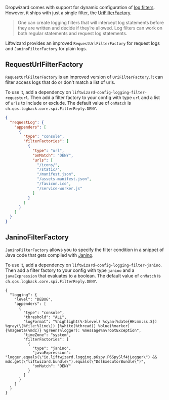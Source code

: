 Dropwizard comes with support for dynamic configuration of [log filters](https://www.dropwizard.io/en/latest/manual/core.html#logging-filters). However, it ships with just a single filter, the [UriFilterFactory](https://www.dropwizard.io/en/latest/manual/core.html#filtering-request-logs-for-a-specific-uri).

> One can create logging filters that will intercept log statements before they are written and decide if they’re allowed. Log filters can work on both regular statements and request log statements.

Liftwizard provides an improved `RequestUrlFilterFactory` for request logs and `JaninoFilterFactory` for plain logs.

## RequestUrlFilterFactory

`RequestUrlFilterFactory` is an improved version of `UriFilterFactory`. It can filter access logs that do or don't match a list of urls.

To use it, add a dependency on `liftwizard-config-logging-filter-requesturl`. Then add a filter factory to your config with type `url` and a list of `urls` to include or exclude. The default value of `onMatch` is `ch.qos.logback.core.spi.FilterReply.DENY`.

```json
{
  "requestLog": {
    "appenders": [
      {
        "type": "console",
        "filterFactories": [
          {
            "type": "url",
            "onMatch": "DENY",
            "urls": [
              "/icons/",
              "/static/",
              "/manifest.json",
              "/assets-manifest.json",
              "/favicon.ico",
              "/service-worker.js"
            ]
          }
        ]
      }
    ]
  }
}
```

## JaninoFilterFactory

`JaninoFilterFactory` allows you to specify the filter condition in a snippet of Java code that gets compiled with [Janino](https://janino-compiler.github.io/janino/).

To use it, add a dependency on `liftwizard-config-logging-filter-janino`. Then add a filter factory to your config with type `janino` and a `javaExpression` that evaluates to a boolean. The default value of `onMatch` is `ch.qos.logback.core.spi.FilterReply.DENY`.

```json5
{
  "logging": {
    "level": "DEBUG",
    "appenders": [
      {
        "type": "console",
        "threshold": "ALL",
        "logFormat": "%highlight(%-5level) %cyan(%date{HH:mm:ss.S}) %gray(\(%file:%line\)) [%white(%thread)] %blue(%marker) {%magenta(%mdc)} %green(%logger): %message%n%rootException",
        "timeZone": "system",
        "filterFactories": [
          {
            "type": "janino",
            "javaExpression": "logger.equals(\"io.liftwizard.logging.p6spy.P6SpySlf4jLogger\") && mdc.get(\"liftwizard.bundle\").equals(\"DdlExecutorBundle\")",
            "onMatch": "DENY"
          }
        ]
      }
    ]
  }
}
```
